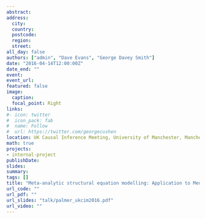 ```yaml
---
abstract: 
address:
  city: 
  country: 
  postcode: 
  region: 
  street: 
all_day: false
authors: ["admin", "Dave Evans", "George Davey Smith"]
date: "2016-04-14T12:00:00Z"
date_end: ""
event: 
event_url: 
featured: false
image:
  caption: 
  focal_point: Right
links:
#- icon: twitter
#  icon_pack: fab
#  name: Follow
#  url: https://twitter.com/georgecushen
location: UK Causal Inference Meeting, University of Manchester, Manchester
math: true
projects:
- internal-project
publishDate: 
slides: 
summary: 
tags: []
title: "Meta-analytic structural equation modelling: Application to Mendelian randomization studies"
url_code: ""
url_pdf: ""
url_slides: "talk/palmer_ukcim2016.pdf"
url_video: ""
---
```

